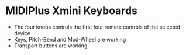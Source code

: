 # MIDIPlus Xmini Keyboards

* The four knobs controls the first four remote controls of the selected device
* Keys, Pitch-Bend and Mod-Wheel are working
* Transport buttons are working
